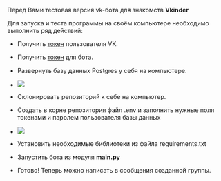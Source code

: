 Перед Вами тестовая версия vk-бота для знакомств **Vkinder**

Для запуска и теста программы на своём компьютере необходимо выполнить ряд действий:

- Получить [токен](https://docs.google.com/document/d/1_xt16CMeaEir-tWLbUFyleZl6woEdJt-7eyva1coT3w/edit) пользователя VK.
- Получить [токен](https://github.com/netology-code/adpy-team-diplom/blob/main/group_settings.md) для бота.
- Развернуть базу данных Postgres у себя на компьютере.

- ![](https://sun9-63.userapi.com/impg/aokxQc_F4TM1YRrJLeX0tOzxoExyfzjKu0NdUg/RWQ9Z1K0TBs.jpg?size=376x40&quality=96&sign=ace37a13ca3353bbc4c45039814f05db&type=album)

- Склонировать репозиторий к себе на компьютер.
- Создать в корне репозитория файл .env и заполнить нужные поля токенами и паролем пользователя базы данных

- ![](https://sun7-22.userapi.com/impg/mWJt3_6Qas_W6PcoAOz_UiLWXt8jSbS7JXkk6Q/orejImPjfDc.jpg?size=441x78&quality=96&sign=6e102b307359eb12e5cba67ce60b45d9&type=album)
- Установить необходимые библиотеки из файла requirements.txt
- Запустить бота из модуля **main.py**
- Готово! Теперь можно написать в сообщения созданной группы.